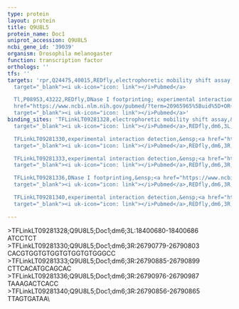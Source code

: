 ```yaml
---
type: protein
layout: protein
title: Q9U8L5
protein_name: Doc1
uniprot_accession: Q9U8L5
ncbi_gene_id: '39039'
organism: Drosophila melanogaster
function: transcription factor
orthologs: ''
tfs: ''
targets: 'rpr,Q24475,40015,REDfly,electrophoretic mobility shift assay,&ensp;<a href="https://www.ncbi.nlm.nih.gov/pubmed/?term=19282966%5Buid%5D+OR+20965965%5Buid%5D"
  target="_blank"><i uk-icon="icon: link"></i>Pubmed</a>

  Tl,P08953,43222,REDfly,DNase I footprinting; experimental interaction detection,&ensp;<a
  href="https://www.ncbi.nlm.nih.gov/pubmed/?term=20965965%5Buid%5D+OR+15870289%5Buid%5D"
  target="_blank"><i uk-icon="icon: link"></i>Pubmed</a>'
binding_sites: 'TFLinkLT09281328,electrophoretic mobility shift assay,&ensp;<a href="https://www.ncbi.nlm.nih.gov/pubmed/?term=19282966;20965965%5Buid%5D"
  target="_blank"><i uk-icon="icon: link"></i>Pubmed</a>,REDfly,dm6,3L,18400680,18400686,NA

  TFLinkLT09281330,experimental interaction detection,&ensp;<a href="https://www.ncbi.nlm.nih.gov/pubmed/?term=15870289;20965965%5Buid%5D"
  target="_blank"><i uk-icon="icon: link"></i>Pubmed</a>,REDfly,dm6,3R,26790779,26790803,NA

  TFLinkLT09281333,experimental interaction detection,&ensp;<a href="https://www.ncbi.nlm.nih.gov/pubmed/?term=15870289;20965965%5Buid%5D"
  target="_blank"><i uk-icon="icon: link"></i>Pubmed</a>,REDfly,dm6,3R,26790885,26790899,NA

  TFLinkLT09281336,DNase I footprinting,&ensp;<a href="https://www.ncbi.nlm.nih.gov/pubmed/?term=15870289;20965965%5Buid%5D"
  target="_blank"><i uk-icon="icon: link"></i>Pubmed</a>,REDfly,dm6,3R,26790976,26790987,NA

  TFLinkLT09281340,experimental interaction detection,&ensp;<a href="https://www.ncbi.nlm.nih.gov/pubmed/?term=15870289;20965965%5Buid%5D"
  target="_blank"><i uk-icon="icon: link"></i>Pubmed</a>,REDfly,dm6,3R,26790856,26790865,NA'

---
```

\>TFLinkLT09281328;Q9U8L5;Doc1;dm6;3L:18400680-18400686\ATCCTCT\\>TFLinkLT09281330;Q9U8L5;Doc1;dm6;3R:26790779-26790803\CACGTGGTGTGGTGTGGTGTGGGCC\\>TFLinkLT09281333;Q9U8L5;Doc1;dm6;3R:26790885-26790899\CTTCACATGCAGCAC\\>TFLinkLT09281336;Q9U8L5;Doc1;dm6;3R:26790976-26790987\TAAAGACTCACC\\>TFLinkLT09281340;Q9U8L5;Doc1;dm6;3R:26790856-26790865\TTAGTGATAA\